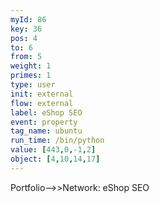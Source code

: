 ```yaml
---
myId: 86
key: 36
pos: 4
to: 6
from: 5
weight: 1
primes: 1
type: user
init: external
flow: external
label: eShop SEO
event: property
tag_name: ubuntu
run_time: /bin/python
value: [443,0,-1,2]
object: [4,10,14,17]
---
```

Portfolio-->>Network: eShop SEO
